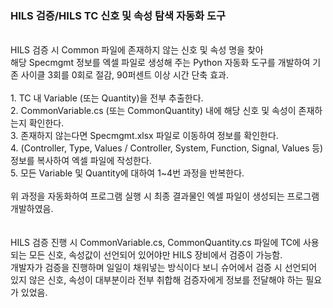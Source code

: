### HILS 검증/HILS TC 신호 및 속성 탐색 자동화 도구
 <br>
 HILS 검증 시 Common 파일에 존재하지 않는 신호 및 속성 명을 찾아<br> 해당 Specmgmt 정보를 엑셀 파일로 생성해 주는 Python 자동화 도구를 개발하여 기존 사이클 3회를 0회로 절감, 90퍼센트 이상 시간 단축 효과. <br>
 <br>
 1. TC 내 Variable (또는 Quantity)을 전부 추출한다. <br>
 2. CommonVariable.cs (또는 CommonQuantity) 내에 해당 신호 및 속성이 존재하는지 확인한다. <br>
 3. 존재하지 않는다면 Specmgmt.xlsx 파일로 이동하여 정보를 확인한다. <br> 
 4. (Controller, Type, Values / Controller, System, Function, Signal, Values 등) 정보를 복사하여 엑셀 파일에 작성한다. <br>
 5. 모든 Variable 및 Quantity에 대하여 1~4번 과정을 반복한다. <br>
<br>
위 과정을 자동화하여 프로그램 실행 시 최종 결과물인 엑셀 파일이 생성되는 프로그램 개발하였음.
<br>
<br> <br>
HILS 검증 진행 시 CommonVariable.cs, CommonQuantity.cs 파일에 TC에 사용되는 모든 신호, 속성값이 선언되어 있어야만 HILS 장비에서 검증이 가능함. <br>
개발자가 검증을 진행하며 일일이 채워넣는 방식이다 보니 슈어에서 검증 시 선언되어 있지 않은 신호, 속성이 대부분이라 전부 취합해 검증자에게 정보를 전달해야 하는 필요가 있었음. 
